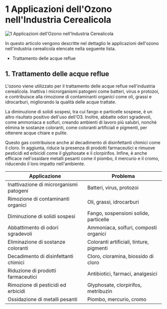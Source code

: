 # 1 Applicazioni dell'Ozono nell'Industria Cerealicola 

![1 Applicazioni dell'Ozono nell'Industria Cerealicola](/assets/images/cerealicola-applicazioni-featured.jpg "1 Applicazioni dell'Ozono nell'Industria Cerealicola")



In questo articolo vengono descritte nel dettaglio le applicazioni dell'ozono nell'industria cerealicola elencate nella seguente lista.

- Trattamento delle acque reflue

## 1. Trattamento delle acque reflue

L'ozono viene utilizzato per il trattamento delle acque reflue nell'industria cerealicola. Inattiva i microrganismi patogeni come batteri, virus e protozoi, e contribuisce alla rimozione di contaminanti organici come oli, grassi e idrocarburi, migliorando la qualità delle acque trattate. 

La diminuzione di solidi sospesi, tra cui fango e particelle sospese, è un altro risultato positivo dell'uso dell'O3. Inoltre, abbatte odori sgradevoli, come ammoniaca e solfuri, creando ambienti di lavoro più salubri, nonchè elimina le sostanze coloranti, come coloranti artificiali e pigmenti, per ottenere acque chiare e pulite. 

Questo gas contribuisce anche al decadimento di disinfettanti chimici come il cloro. In aggiunta, riduce la presenza di prodotti farmaceutici e rimuove pesticidi ed erbicidi come il glyphosate e il clorpirifos. Infine, è anche efficace nell'ossidare metalli pesanti come il piombo, il mercurio e il cromo, riducendo il loro impatto nell'ambiente.

| Applicazione | Problema | 
| --- | --- |
| Inattivazione di microrganismi patogeni | Batteri, virus, protozoi |
| Rimozione di contaminanti organici | Oli, grassi, idrocarburi |
| Diminuzione di solidi sospesi | Fango, sospensioni solide, particelle |
| Abbattimento di odori sgradevoli | Ammoniaca, solfuri, composti organici |
| Eliminazione di sostanze coloranti | Coloranti artificiali, tinture, pigmenti |
| Decadimento di disinfettanti chimici | Cloro, cloramina, biossido di cloro |
| Riduzione di prodotti farmaceutici | Antibiotici, farmaci, analgesici |
| Rimozione di pesticidi ed erbicidi | Glyphosate, clorpirifos, metribuzin |
| Ossidazione di metalli pesanti | Piombo, mercurio, cromo |

